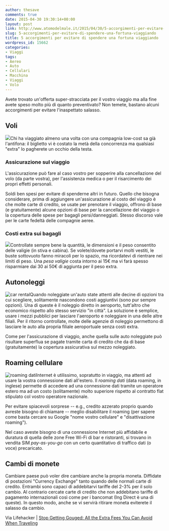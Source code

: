 ```yaml
---
author: thesave
comments: true
date: 2015-04-30 19:30:14+00:00
layout: post
link: http://www.atomodelmale.it/2015/04/30/5-accorgimenti-per-evitare-di-spendere-una-fortuna-viaggiando/
slug: 5-accorgimenti-per-evitare-di-spendere-una-fortuna-viaggiando
title: 5 accorgimenti per evitare di spendere una fortuna viaggiando
wordpress_id: 15662
categories:
- Viaggi
tags:
- Aereo
- Auto
- Cellulari
- Macchina
- Viaggi
- Volo
---
```


Avete trovato un'offerta super-stracciata per il vostro viaggio ma alla fine avete speso molto più di quanto preventivato? Non temete, bastano alcuni accorgimenti per evitare l'inaspettato salasso.



## Voli



![](http://www.atomodelmale.it/wp-content/uploads/2015/04/cheap-flight-300x180.jpg)Chi ha viaggiato almeno una volta con una compagnia low-cost sa già l'antifona: il biglietto vi è costato la metà della concorrenza ma qualsiasi "extra" lo pagherete un occhio della testa.



### Assicurazione sul viaggio



L'assicurazione può fare al caso vostro per sopperire alla cancellazione del volo (da parte vostra), per l'assistenza medica o per il risarcimento dei propri effetti personali.

Soldi ben spesi per evitare di spenderne altri in futuro. Quello che bisogna considerare, prima di aggiungere un'assicurazione al costo del viaggio è che molte carte di credito, se usate per prenotare il viaggio, offrono di base (e gratuitamente) alcune opzioni di base per la cancellazione del viaggio o la copertura delle spese per bagagli persi/danneggiati. Stesso discorso vale per le carte fedeltà delle compagnie aeree.



### Costi extra sui bagagli



![](http://www.atomodelmale.it/wp-content/uploads/2015/04/heavy-baggage-300x206.jpg)Controllate sempre bene la quantità, le dimensioni e il peso consentito delle valigie (in stiva e cabina). Se volete/dovete portarvi molti vestiti, le buste sottovuoto fanno miracoli per lo spazio, ma ricordatevi di rientrare nei limiti di peso. Una _pesa valigie_ costa intorno ai 15€ ma vi farà spesso risparmiare dai 30 ai 50€ di aggiunta per il peso extra.





## Autonoleggi



![car rental](http://www.atomodelmale.it/wp-content/uploads/2015/04/car-rental-300x191.jpg)Quando noleggiate un'auto state attenti alle decine di opzioni tra cui scegliere, solitamente nascondono costi aggiuntivi (sono pur sempre opzioni). Una di queste è il noleggio diretto in aeroporto, tutt'altro che economico rispetto allo stesso servizio "in città". La soluzione è semplice, usare i mezzi pubblici per lasciare l'aeroporto e noleggiare in una delle altre filiali. Per il ritorno controllate, molte delle agenzie di noleggio permettono di lasciare le auto alla propria filiale aeroportuale senza costi extra.

Come per l'assicurazione di viaggio, anche quella sulle auto noleggiate può risultare superflua se pagate tramite carta di credito che da di base (gratuitamente) la copertura assicurativa sul mezzo noleggiato.



## Roaming cellulare



![roaming dati](http://www.atomodelmale.it/wp-content/uploads/2015/04/roaming-dati-e1430421904817-198x300.jpg)Internet è utilissimo, sopratutto in viaggio, ma attenti ad usare la vostra connessione dati all'estero. Il _roaming dati_ (data roaming, in inglese) permette di accedere ad una connessione dati tramite un operatore estero ma ad un costo (solitamente) molto superiore rispetto al contratto flat stipulato col vostro operatore nazionale.

Per evitare spiacevoli sorprese -- e.g., credito azzerato proprio quando avreste bisogno di chiamare -- meglio disabilitare il roaming (per sapere come basta cercare su Google "nome vostro cellulare" e "disattivazione roaming").

Nel caso aveste bisogno di una connessione Internet più affidabile e duratura di quella delle zone Free Wi-Fi di bar e ristoranti, si trovano in vendita SIM _pay-as-you-go_ con un certo quantitativo di traffico dati (o voce) precaricato.



## Cambi di monete



Cambiare paese può voler dire cambiare anche la propria moneta. Diffidate di postazioni "Currency Exchange" tanto quando delle normali carte di credito. Entrambi sono capaci di addebitarvi tariffe del 2-3% per il solo cambio. Al contrario cercate carte di credito che non addebitano tariffe di pagamento internazionali così come per i bancomat (Ing Direct è una di queste). In questo modo, anche se vi servirà ritirare moneta eviterete il salasso da cambio.

Via Lifehacker | [Stop Getting Gouged: All the Extra Fees You Can Avoid When Traveling](http://lifehacker.com/stop-getting-gouged-all-the-extra-fees-you-can-avoid-w-1701090951)
